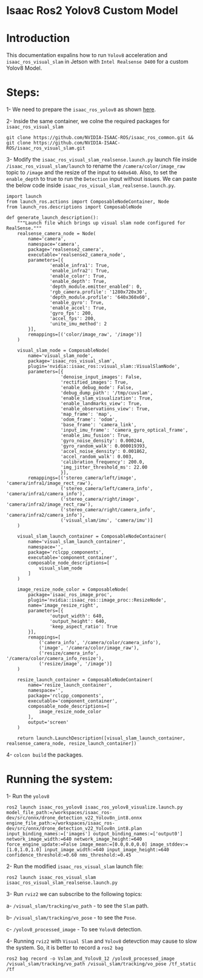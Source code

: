 # Isaac Ros2 Yolov8 Custom Model 

Introduction
======================

This documentation expalins how to run `Yolov8` acceleration and `isaac_ros_visual_slam` in Jetson with `Intel Realsense D400` for a custom Yolov8 Model. 

Steps:
======================

1- We need to prepare the `isaac_ros_yolov8` as shown [here](https://github.com/AbdullahGM1/isaac_ros_yolov8_custom_model).

2- Inside the same container, we colne the required packages for `isaac_ros_visual_slam`

```
git clone https://github.com/NVIDIA-ISAAC-ROS/isaac_ros_common.git && git clone https://github.com/NVIDIA-ISAAC-ROS/isaac_ros_visual_slam.git
```

3- Modify the `isaac_ros_visual_slam_realsense.launch.py` launch file inside `/isaac_ros_visual_slam/launch` to rename the `/camera/color/image_raw` topic to `/image` and the resize of the input to `640x640`. Also, to set the `enable_depth` to true to run the `Detection` input without issues. We can paste the below code inside `isaac_ros_visual_slam_realsense.launch.py`.

```
import launch
from launch_ros.actions import ComposableNodeContainer, Node
from launch_ros.descriptions import ComposableNode

def generate_launch_description():
    """Launch file which brings up visual slam node configured for RealSense."""
    realsense_camera_node = Node(
        name='camera',
        namespace='camera',
        package='realsense2_camera',
        executable='realsense2_camera_node',
        parameters=[{
                'enable_infra1': True,
                'enable_infra2': True,
                'enable_color': True,
                'enable_depth': True,
                'depth_module.emitter_enabled': 0,
                'rgb_camera.profile': '1280x720x30', 
                'depth_module.profile': '640x360x60',
                'enable_gyro': True,
                'enable_accel': True,
                'gyro_fps': 200,
                'accel_fps': 200,
                'unite_imu_method': 2
        }],
        remappings=[('color/image_raw', '/image')]
    )

    visual_slam_node = ComposableNode(
        name='visual_slam_node',
        package='isaac_ros_visual_slam',
        plugin='nvidia::isaac_ros::visual_slam::VisualSlamNode',
        parameters=[{
                    'denoise_input_images': False,
                    'rectified_images': True,
                    'enable_debug_mode': False,
                    'debug_dump_path': '/tmp/cuvslam',
                    'enable_slam_visualization': True,
                    'enable_landmarks_view': True,
                    'enable_observations_view': True,
                    'map_frame': 'map',
                    'odom_frame': 'odom',
                    'base_frame': 'camera_link',
                    'input_imu_frame': 'camera_gyro_optical_frame',
                    'enable_imu_fusion': True,
                    'gyro_noise_density': 0.000244,
                    'gyro_random_walk': 0.000019393,
                    'accel_noise_density': 0.001862,
                    'accel_random_walk': 0.003,
                    'calibration_frequency': 200.0,
                    'img_jitter_threshold_ms': 22.00
                    }],
        remappings=[('stereo_camera/left/image', 'camera/infra1/image_rect_raw'),
                    ('stereo_camera/left/camera_info', 'camera/infra1/camera_info'),
                    ('stereo_camera/right/image', 'camera/infra2/image_rect_raw'),
                    ('stereo_camera/right/camera_info', 'camera/infra2/camera_info'),
                    ('visual_slam/imu', 'camera/imu')]
    )

    visual_slam_launch_container = ComposableNodeContainer(
        name='visual_slam_launch_container',
        namespace='',
        package='rclcpp_components',
        executable='component_container',
        composable_node_descriptions=[
            visual_slam_node
        ]
    )
    
    image_resize_node_color = ComposableNode(
        package='isaac_ros_image_proc',
        plugin='nvidia::isaac_ros::image_proc::ResizeNode',
        name='image_resize_right',
        parameters=[{
                'output_width': 640,
                'output_height': 640,
                'keep_aspect_ratio': True
        }],
        remappings=[
            ('camera_info', '/camera/color/camera_info'),
            ('image', '/camera/color/image_raw'),
            ('resize/camera_info', '/camera/color/camera_info_resize'),
            ('resize/image', '/image')]
    )
    
    resize_launch_container = ComposableNodeContainer(
        name='resize_launch_container',
        namespace='',
        package='rclcpp_components',
        executable='component_container',
        composable_node_descriptions=[
            image_resize_node_color
        ],
        output='screen'
    )

    return launch.LaunchDescription([visual_slam_launch_container, realsense_camera_node, resize_launch_container])
```

4- `colcon build` the packages.

Running the system:
======================

1- Run the `yolov8`

```
ros2 launch isaac_ros_yolov8 isaac_ros_yolov8_visualize.launch.py model_file_path:=/workspaces/isaac_ros-dev/src/onnx/drone_detection_v22_Yolov8n_int8.onnx engine_file_path:=/workspaces/isaac_ros-dev/src/onnx/drone_detection_v22_Yolov8n_int8.plan input_binding_names:=['images'] output_binding_names:=['output0'] network_image_width:=640 network_image_height:=640 force_engine_update:=False image_mean:=[0.0,0.0,0.0] image_stddev:=[1.0,1.0,1.0] input_image_width:=640 input_image_height:=640 confidence_threshold:=0.60 nms_threshold:=0.45
```

2- Run the modified `isaac_ros_visual_slam` launch file:
```
ros2 launch isaac_ros_visual_slam isaac_ros_visual_slam_realsense.launch.py
```

3- Run `rviz2` we can subscribe to the following topics:

  a- `/visual_slam/tracking/vo_path` - to see the `Slam` path.
  
  b- `/visual_slam/tracking/vo_pose` - to see the `Pose`.
  
  c- `/yolov8_processed_image` - To see `Yolov8` detection. 

4- Running `rviz2` with `Visual Slam` and `Yolov8` detevction may cause to slow the system. So, it is better to record a `ros2 bag`

```
ros2 bag record -o Vslam_and_Yolov8_12 /yolov8_processed_image /visual_slam/tracking/vo_path /visual_slam/tracking/vo_pose /tf_static /tf
```
